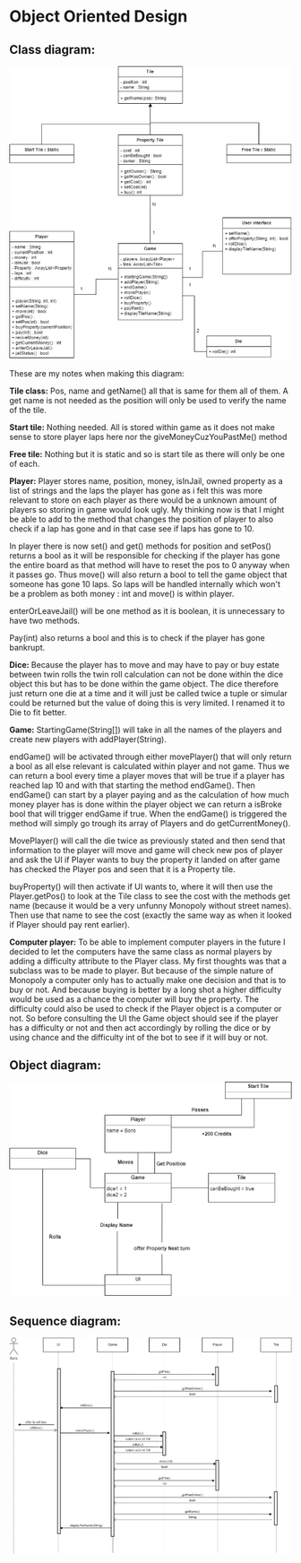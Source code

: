 # Object Oriented Design

## Class diagram:
![Alt text](OOD/Class%20diagram.png)

These are my notes when making this diagram:


**Tile class:**
Pos, name and getName() all that is same for them all of them. A get name is not needed as the position will only be used to verify the name of the tile.


**Start tile:**
Nothing needed. All is stored within game as it does not make sense to store player laps here nor the giveMoneyCuzYouPastMe() method


**Free tile:**
Nothing but it is static and so is start tile as there will only be one of each.


**Player:**
Player stores name, position, money, isInJail, owned property as a list of strings and the laps the player has gone as i felt this was more relevant to store on each player as there would be a unknown amount of players so storing in game would look ugly. My thinking now is that I might be able to add to the method that changes the position of player to also check if a lap has gone and in that case see if laps has gone to 10. 

In player there is now set() and get() methods for position and setPos() returns a bool as it will be responsible for checking if the player has gone the entire board as that method will have to reset the pos to 0 anyway when it passes go. Thus move() will also return a bool to tell the game object that someone has gone 10 laps. So laps will be handled internally which won't be a problem as both money : int and move() is within player.

enterOrLeaveJail() will be one method as it is boolean, it is unnecessary to have two methods.

Pay(int) also returns a bool and this is to check if the player has gone bankrupt.


**Dice:**
Because the player has to move and may have to pay or buy estate between twin rolls the twin roll calculation can not be done within the dice object this but has to be done within the game object. The dice therefore just return one die at a time and it will just be called twice a tuple or simular could be returned but the value of doing this is very limited. I renamed it to Die to fit better.


**Game:**
StartingGame(String[]) will take in all the names of the players and create new players with addPlayer(String).

endGame() will be activated through either movePlayer() that will only return a bool as all else relevant is calculated within player and not game. Thus we can return a bool every time a player moves that will be true if a player has reached lap 10 and with that starting the method endGame(). Then endGame() can start by a player paying and as the calculation of how much money player has is done within the player object we can return a isBroke bool that will trigger endGame if true.
When the endGame() is triggered the method will simply go trough its array of Players and do getCurrentMoney().

MovePlayer() will call the die twice as previously stated and then send that information to the player will move and game will check new pos of player and ask the UI if Player wants to buy the property it landed on after game has checked the Player pos and seen that it is a Property tile.

buyProperty() will then activate if UI wants to, where it will then use the Player.getPos() to look at the Tile class to see the cost with the methods get name (because it would be a very unfunny Monopoly without street names). Then use that name to see the cost (exactly the same way as when it looked if Player should pay rent earlier).


**Computer player:**
To be able to implement computer players in the future I decided to let the computers have the same class as normal players by adding a difficulty attribute to the Player class. My first thoughts was that a subclass was to be made to player. But because of the simple nature of Monopoly a computer only has to actually make one decision and that is to buy or not. And because buying is better by a long shot a higher difficulty would be used as a chance the computer will buy the property. The difficulty could also be used to check if the Player object is a computer or not. So before consulting the UI the Game object should see if the player has a difficulty or not and then act accordingly by rolling the dice or by using chance and the difficulty int of the bot to see if it will buy or not.

## Object diagram:
![Alt text](OOD/Object%20diagram.png)

## Sequence diagram:
![Alt text](OOD/Sequence%20diagram.png)